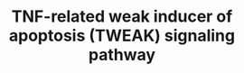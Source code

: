 ---
annotations:
- id: PW:0000236
  parent: signaling pathway
  type: Pathway Ontology
  value: tumor necrosis factor superfamily mediated signaling pathway
authors:
- Khanspers
- NetPath
- Ddigles
- MaintBot
- AlexanderPico
- Zari
- MirellaKalafati
- Evelo
- Egonw
- Eweitz
citedin:
- link: PMC8431385
  title: Investigating the Molecular Processes behind the Cell-Specific Toxicity Response
    to Titanium Dioxide Nanobelts (2021)
- link: PMC6442397
  title: Global polysome analysis of normal and injured podocytes (2019)
- link: PMC3357548
  title: A Bioinformatics Resource for TWEAK-Fn14 Signaling Pathway (2012)
- link: PMC9519890
  title: 'Tissue-specific pathway activities: A retrospective analysis in COVID-19
    patients (2022)'
description: TNF related weak inducer of apoptosis (TWEAK) is a small pleiotropic
  cytokine of the TNF super family and its gene is located at chromosome 17p13.1.
  TWEAK has been reported to be expressed in tissues that include heart, brain, kidney
  and also in mononuclear blood cells. The multiple biological activities of TWEAK
  include stimulation of cell growth and angiogenesis, induction of inflammatory cytokines,
  and stimulation of apoptosis. It has been shown to be involved in the induction
  of cellular proliferation in liver cells, osteoblasts, astrocytes, synoviocytes,
  kidney cells and skeletal muscles. Furthermore, TWEAK plays a substantial role in
  cellular differentiation in osteoclasts. TWEAK induces glioma cell survival via
  imparting resistance to cytotoxic agents. It imparts its downstream signaling events
  by binding to its receptor, FGF inducible 14 protein (Fn14). Two modes of TWEAK-Fn14
  (ligand-receptor) interactions have been proposed (i) the ligand dependent interaction
  which involves the higher concentration of homotrimeric TWEAK, that binds to low
  concentration of Fn14 in a heterohexameric complex (ii) ligand-independent interaction
  when the ligand concentration is lower than the receptor concentration which induces
  the ligand independent interaction. The receptors homotrimerize to activate the
  downstream events. The signaling cascades reported under TWEAK-Fn14 interactions
  are the canonical and noncanonical NF-κB pathways and the MAPK pathway. There has
  been a report on crosstalk between Wnt and TWEAK pathways. In myoblasts the PI3K-AKT
  module has been reported to be inhibited under TWEAK stimulus. AKT phosprorylation
  leads to the activation of GSK3β resulting in increase of phospho-GSk3β and active
  β-catenin1 (CTNNB1) (dephosphorylated) levels. GSK3β and β-catenin1 remain associated
  in the cytoplasm, phosphorylation of GSK3β leads to the dissociation of β-catenin1
  (dephosphorylated) resulting in the nuclear translocation of the protein. Despite
  of reports on TWEAK binding to other receptors including CD163 and DR3 the downstream
  events following the binding is yet to be established. The data provided by us would
  foster enormous avenues for further studies on TWEAK associated proteins and the
  related disorders such as cancer and autoimmune diseases. The data would enable
  therapeutic studies by selecting the pathological events and the simultaneous production
  of blocking agents. Despite the minimal amount of data, ours can also be used in
  the overlay of various high throughput data enabling pathway analysis and can be
  accessed by any pathway resource to generate a customized pathway.  Please access
  this pathway at [http://www.netpath.org/netslim/tweak_pathway.html NetSlim] database.  If
  you use this pathway, please cite Bhattacharjee2012 paper (see below).  Proteins
  on this pathway have targeted assays available via the [https://assays.cancer.gov/available_assays?wp_id=WP2036
  CPTAC Assay Portal].
last-edited: 2022-02-02
ndex: c8871053-8b63-11eb-9e72-0ac135e8bacf
organisms:
- Homo sapiens
redirect_from:
- /index.php/Pathway:WP2036
- /instance/WP2036
- /instance/WP2036_rr120940
revision: r120940
schema-jsonld:
- '@context': https://schema.org/
  '@id': https://wikipathways.github.io/pathways/WP2036.html
  '@type': Dataset
  creator:
    '@type': Organization
    name: WikiPathways
  description: TNF related weak inducer of apoptosis (TWEAK) is a small pleiotropic
    cytokine of the TNF super family and its gene is located at chromosome 17p13.1.
    TWEAK has been reported to be expressed in tissues that include heart, brain,
    kidney and also in mononuclear blood cells. The multiple biological activities
    of TWEAK include stimulation of cell growth and angiogenesis, induction of inflammatory
    cytokines, and stimulation of apoptosis. It has been shown to be involved in the
    induction of cellular proliferation in liver cells, osteoblasts, astrocytes, synoviocytes,
    kidney cells and skeletal muscles. Furthermore, TWEAK plays a substantial role
    in cellular differentiation in osteoclasts. TWEAK induces glioma cell survival
    via imparting resistance to cytotoxic agents. It imparts its downstream signaling
    events by binding to its receptor, FGF inducible 14 protein (Fn14). Two modes
    of TWEAK-Fn14 (ligand-receptor) interactions have been proposed (i) the ligand
    dependent interaction which involves the higher concentration of homotrimeric
    TWEAK, that binds to low concentration of Fn14 in a heterohexameric complex (ii)
    ligand-independent interaction when the ligand concentration is lower than the
    receptor concentration which induces the ligand independent interaction. The receptors
    homotrimerize to activate the downstream events. The signaling cascades reported
    under TWEAK-Fn14 interactions are the canonical and noncanonical NF-κB pathways
    and the MAPK pathway. There has been a report on crosstalk between Wnt and TWEAK
    pathways. In myoblasts the PI3K-AKT module has been reported to be inhibited under
    TWEAK stimulus. AKT phosprorylation leads to the activation of GSK3β resulting
    in increase of phospho-GSk3β and active β-catenin1 (CTNNB1) (dephosphorylated)
    levels. GSK3β and β-catenin1 remain associated in the cytoplasm, phosphorylation
    of GSK3β leads to the dissociation of β-catenin1 (dephosphorylated) resulting
    in the nuclear translocation of the protein. Despite of reports on TWEAK binding
    to other receptors including CD163 and DR3 the downstream events following the
    binding is yet to be established. The data provided by us would foster enormous
    avenues for further studies on TWEAK associated proteins and the related disorders
    such as cancer and autoimmune diseases. The data would enable therapeutic studies
    by selecting the pathological events and the simultaneous production of blocking
    agents. Despite the minimal amount of data, ours can also be used in the overlay
    of various high throughput data enabling pathway analysis and can be accessed
    by any pathway resource to generate a customized pathway.  Please access this
    pathway at [http://www.netpath.org/netslim/tweak_pathway.html NetSlim] database.  If
    you use this pathway, please cite Bhattacharjee2012 paper (see below).  Proteins
    on this pathway have targeted assays available via the [https://assays.cancer.gov/available_assays?wp_id=WP2036
    CPTAC Assay Portal].
  keywords:
  - ' MAPK8'
  - AKT1
  - AKT2
  - BIRC2
  - BIRC3
  - CASP3
  - CASP7
  - CASP8
  - CHUK
  - CTNNB1
  - FADD
  - GSK3B
  - HDAC1
  - IKBKB
  - JUN
  - MAP3K14
  - MAP3K7
  - MAPK1
  - MAPK14
  - MAPK3
  - MAPK9
  - NFKB1
  - NFKB2
  - NFKBIA
  - NFKBIB
  - Protein
  - RAC1
  - RELA
  - RELB
  - RIPK1
  - TNF
  - TNFRSF1
  - TNFRSF12A
  - TNFSF12
  - TRAF1
  - TRAF2
  - TRAF3
  - TRAF5
  - TRIM63
  license: CC0
  name: TNF-related weak inducer of apoptosis (TWEAK) signaling pathway
seo: CreativeWork
title: TNF-related weak inducer of apoptosis (TWEAK) signaling pathway
wpid: WP2036
---